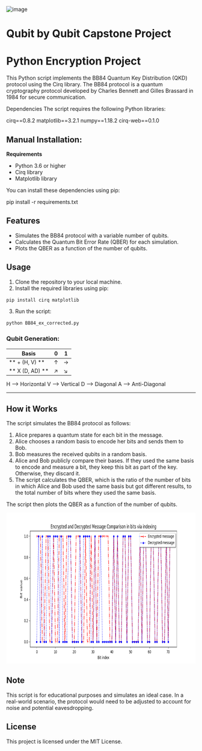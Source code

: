 ![image](https://github.com/owaisishtiaqsiddiqui/Qubit-by-Qubit-Capstone-Project/assets/108402760/b73df0a5-8c03-4558-a25b-52ed5144934f)


# Qubit by Qubit Capstone Project

# Python Encryption Project

This Python script implements the BB84 Quantum Key Distribution (QKD) protocol using the Cirq library. The BB84 protocol is a quantum cryptography protocol developed by Charles Bennett and Gilles Brassard in 1984 for secure communication.

Dependencies
The script requires the following Python libraries:

cirq==0.8.2
matplotlib==3.2.1
numpy==1.18.2
cirq-web==0.1.0

## Manual Installation:
**Requirements**

- Python 3.6 or higher
- Cirq library
- Matplotlib library

You can install these dependencies using pip:

pip install -r requirements.txt

## Features

- Simulates the BB84 protocol with a variable number of qubits.
- Calculates the Quantum Bit Error Rate (QBER) for each simulation.
- Plots the QBER as a function of the number of qubits.

## Usage

1. Clone the repository to your local machine.
2. Install the required libraries using pip:

```bash
pip install cirq matplotlib
```

3. Run the script:

```bash
python BB84_ex_corrected.py
```

### Qubit Generation: 

|   **Basis**     | 0 |  1    |
|-----------------|-------------|-----------------|
| ** + (H, V) **  | $\uparrow$  | $\rightarrow$   |
| ** X (D, AD) ** | $\nearrow$  | $\searrow$      |

H --> Horizontal
V --> Vertical
D --> Diagonal
A --> Anti-Diagonal

------------------------------------


## How it Works

The script simulates the BB84 protocol as follows:

1. Alice prepares a quantum state for each bit in the message.
2. Alice chooses a random basis to encode her bits and sends them to Bob.
3. Bob measures the received qubits in a random basis.
4. Alice and Bob publicly compare their bases. If they used the same basis to encode and measure a bit, they keep this bit as part of the key. Otherwise, they discard it.
5. The script calculates the QBER, which is the ratio of the number of bits in which Alice and Bob used the same basis but got different results, to the total number of bits where they used the same basis.

The script then plots the QBER as a function of the number of qubits.

<p align="center">
  <img src="./img/Figure_1_BB84_ex_corrected.png" width="750" height="400">
</p>

## Note

This script is for educational purposes and simulates an ideal case. In a real-world scenario, the protocol would need to be adjusted to account for noise and potential eavesdropping.

## License

This project is licensed under the MIT License.


